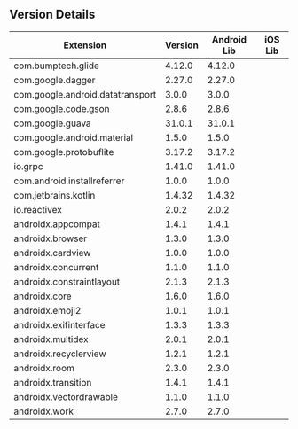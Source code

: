 ## Version Details

| Extension | Version | Android Lib | iOS Lib |
| --- | --- | --- | --- |
| com.bumptech.glide | 4.12.0 | 4.12.0 |  |
| com.google.dagger | 2.27.0 | 2.27.0 |  |
| com.google.android.datatransport | 3.0.0 | 3.0.0 |  |
| com.google.code.gson | 2.8.6 | 2.8.6 |  |
| com.google.guava | 31.0.1 | 31.0.1 |  |
| com.google.android.material | 1.5.0 | 1.5.0 |  |
| com.google.protobuflite | 3.17.2 | 3.17.2 |  |
| io.grpc | 1.41.0 | 1.41.0 |  |
| com.android.installreferrer | 1.0.0 | 1.0.0 |  |
| com.jetbrains.kotlin | 1.4.32 | 1.4.32 |  |
| io.reactivex | 2.0.2 | 2.0.2 |  |
| androidx.appcompat | 1.4.1 | 1.4.1 |  |
| androidx.browser | 1.3.0 | 1.3.0 |  |
| androidx.cardview | 1.0.0 | 1.0.0 |  |
| androidx.concurrent | 1.1.0 | 1.1.0 |  |
| androidx.constraintlayout | 2.1.3 | 2.1.3 |  |
| androidx.core | 1.6.0 | 1.6.0 |  |
| androidx.emoji2 | 1.0.1 | 1.0.1 |  |
| androidx.exifinterface | 1.3.3 | 1.3.3 |  |
| androidx.multidex | 2.0.1 | 2.0.1 |  |
| androidx.recyclerview | 1.2.1 | 1.2.1 |  |
| androidx.room | 2.3.0 | 2.3.0 |  |
| androidx.transition | 1.4.1 | 1.4.1 |  |
| androidx.vectordrawable | 1.1.0 | 1.1.0 |  |
| androidx.work | 2.7.0 | 2.7.0 |  |
